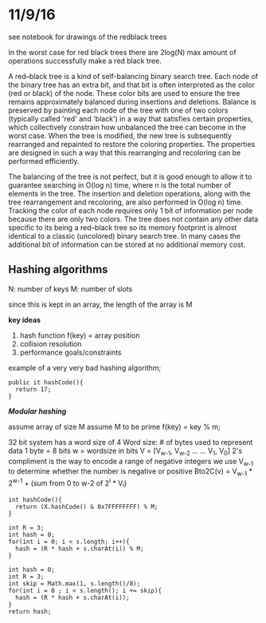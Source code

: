 # 11/9/16

see notebook for drawings of the redblack trees

In the worst case for red black trees there are 2log(N) max amount of operations successfully make a red black tree.

A red–black tree is a kind of self-balancing binary search tree. Each node of the binary tree has an extra bit, and that bit is often interpreted as the color (red or black) of the node. These color bits are used to ensure the tree remains approximately balanced during insertions and deletions.
Balance is preserved by painting each node of the tree with one of two colors (typically called 'red' and 'black') in a way that satisfies certain properties, which collectively constrain how unbalanced the tree can become in the worst case. When the tree is modified, the new tree is subsequently rearranged and repainted to restore the coloring properties. The properties are designed in such a way that this rearranging and recoloring can be performed efficiently.

The balancing of the tree is not perfect, but it is good enough to allow it to guarantee searching in O(log n) time, where n is the total number of elements in the tree. The insertion and deletion operations, along with the tree rearrangement and recoloring, are also performed in O(log n) time.
Tracking the color of each node requires only 1 bit of information per node because there are only two colors. The tree does not contain any other data specific to its being a red–black tree so its memory footprint is almost identical to a classic (uncolored) binary search tree. In many cases the additional bit of information can be stored at no additional memory cost.

## Hashing algorithms

N: number of keys
M: number of slots

since this is kept in an array, the length of the array is M

**key ideas**
  1. hash function f(key) = array position
  2. collision resolution
  3. performance goals/constraints

example of a very very bad hashing algorithm;

  ```
  public it hashCode(){
    return 17;
  }
  ```
_**Modular hashing**_

assume array of size M
assume M to be prime
f(key) = key % m;

32 bit system has a word size of 4
Word size: # of bytes used to represent data
1 byte = 8 bits
w = wordsize in bits
V = [V<sub>w-1</sub>, V<sub>w-2</sub> ... ...  V<sub>1</sub>, V<sub>0</sub>]
2's compliment is the way to encode a range of negative integers
we use V<sub>w-1</sub> to determine whether the number is negative or positive
Bto2C(v) = V<sub>w-1</sub> * 2<sup>w-1</sup> + (sum from 0 to w-2 of 2<sup>i</sup> * V<sub>i</sub>)

```
int hashCode(){
  return (X.hashCode() & 0x7FFFFFFFF) % M;
}
```

```
int R = 3;
int hash = 0;
for(int i = 0; i < s.length; i++){
  hash = (R * hash + s.charAt(i)) % M;
}

```

```
int hash = 0;
int R = 3;
int skip = Math.max(1, s.length()/8);
for(int i = 0 ; i < s.length(); i += skip){
  hash = (R * hash + s.charAt(i));
}
return hash;
```
